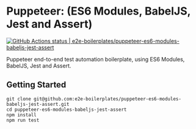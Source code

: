 # Puppeteer: (ES6 Modules, BabelJS, Jest and Assert)

[![GitHub Actions status | e2e-boilerplates/puppeteer-es6-modules-babeljs-jest-assert](https://github.com/e2e-boilerplates/puppeteer-es6-modules-babeljs-jest-assert/workflows/puppeteer-es6-modules-babeljs-jest-assert/badge.svg)](https://github.com/e2e-boilerplates/puppeteer-es6-modules-babeljs-jest-assert/actions?workflow=puppeteer-es6-modules-babeljs-jest-assert)

Puppeteer end-to-end test automation boilerplate, using ES6 Modules, BabelJS, Jest and Assert.

## Getting Started

    git clone git@github.com:e2e-boilerplates/puppeteer-es6-modules-babeljs-jest-assert.git
    cd puppeteer-es6-modules-babeljs-jest-assert
    npm install
    npm run test
